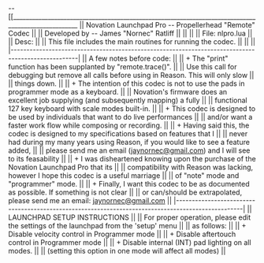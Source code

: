 --[[___________________________________________________________________________________________________
  || Novation Launchpad Pro -- Propellerhead "Remote" Codec                                          ||
  || Developed by -- James "Nornec" Ratliff                                                          ||
  ||                                                                                                 ||
  || File: nlpro.lua                                                                                 ||
  || Desc:                                                                                           ||
  || This file includes the main routines for running the codec.                                     ||
  ||                                                                                                 ||
  |---------------------------------------------------------------------------------------------------|
  || A few notes before code:                                                                        ||
  || + The "print" function has been supplanted by "remote.trace(<string>)".                         ||
  ||   Use this call for debugging but remove all calls before using in Reason. This will only slow  ||
  ||   things down.                                                                                  ||
  || + The intention of this codec is not to use the pads in programmer mode as a keyboard.          ||
  ||   Novation's firmware does an excellent job supplying (and subsequently mapping) a fully        ||
  ||   functional 127 key keyboard with scale modes built-in.                                        ||
  || + This codec is designed to be used by individuals that want to do live performances            ||
  ||   and/or want a faster work flow while composing or recording.                                  ||
  || + Having said this, the codec is designed to my specifications based on features that I         ||
  ||   never had during my many years using Reason, if you would like to see a feature added,        ||
  ||   please send me an email (jaynornec@gmail.com) and I will see to its feasability               ||
  || + I was disheartened knowing upon the purchase of the Novation Launchpad Pro that its           ||
  ||   compatibility with Reason was lacking, however I hope this codec is a useful marriage         ||
  ||   of "note" mode and "programmer" mode.                                                         ||
  || + Finally, I want this codec to be as documented as possible. If something is not clear         ||
  ||   or can/should be extrapolated, please send me an email: jaynornec@gmail.com                   ||
  |---------------------------------------------------------------------------------------------------|
  || LAUNCHPAD SETUP INSTRUCTIONS                                                                    ||
  ||   For proper operation, please edit the settings of the launchpad from the 'setup' menu         ||
  ||   as follows:                                                                                   ||
  ||   + Disable velocity control in Programmer mode                                                 ||
  ||   + Disable aftertouch control in Programmer mode                                               ||
  ||   + Disable internal (INT) pad lighting on all modes.                                           ||
  ||     (setting this option in one mode will affect all modes)                                     ||
  ```````````````````````````````````````````````````````````````````````````````````````````````````]] 
